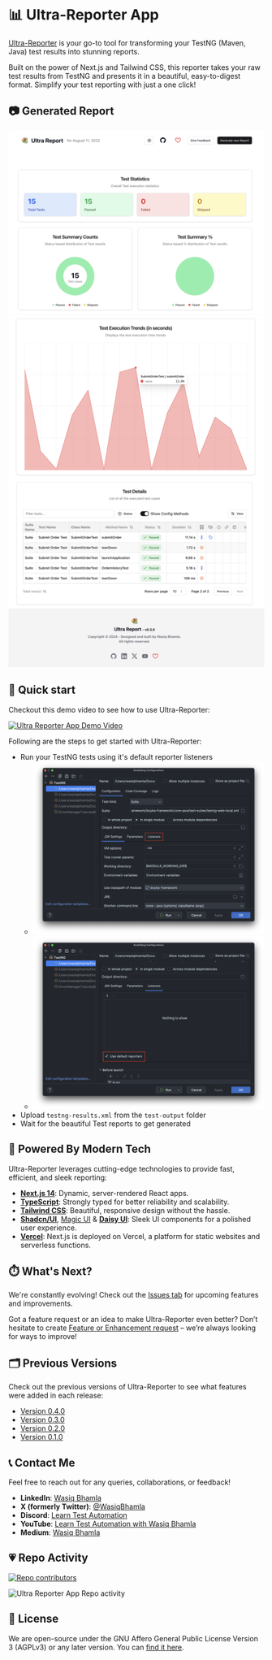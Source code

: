# 📊 Ultra-Reporter App

[Ultra-Reporter](https://ultra-reporter-app.vercel.app/) is your go-to tool for transforming your TestNG (Maven, Java) test results into stunning reports.

Built on the power of Next.js and Tailwind CSS, this reporter takes your raw test results from TestNG and presents it in a beautiful, easy-to-digest format. Simplify your test reporting with just a one click!

## 📷 Generated Report

![Report page 1](/apps/web/public/report-1.png)
![Report page 2](/apps/web/public/report-2.png)
![Report page 3](/apps/web/public/report-3.png)

## 🚀 Quick start

Checkout this demo video to see how to use Ultra-Reporter:

[![Ultra Reporter App Demo Video](https://img.youtube.com/vi/l2pk7LAq50I/0.jpg)](https://www.youtube.com/watch?v=l2pk7LAq50I)

Following are the steps to get started with Ultra-Reporter:

- Run your TestNG tests using it's default reporter listeners
  - ![Step 1](/apps/web/public/step-1.png)
  - ![Step 2](/apps/web/public/step-2.png)
- Upload `testng-results.xml` from the `test-output` folder
- Wait for the beautiful Test reports to get generated

## 🦾 Powered By Modern Tech

Ultra-Reporter leverages cutting-edge technologies to provide fast, efficient, and sleek reporting:

- **[Next.js 14](https://nextjs.org/)**: Dynamic, server-rendered React apps.
- **[TypeScript](https://www.typescriptlang.org/)**: Strongly typed for better reliability and scalability.
- **[Tailwind CSS](https://tailwindcss.com/)**: Beautiful, responsive design without the hassle.
- **[Shadcn/UI](https://ui.shadcn.com/)**, [Magic UI](https://magicui.design/) & **[Daisy UI](https://daisyui.com/)**: Sleek UI components for a polished user experience.
- **[Vercel](https://vercel.com/)**: Next.js is deployed on Vercel, a platform for static websites and serverless functions.

## ⏱️ What's Next?

We're constantly evolving! Check out the [Issues tab](https://github.com/WasiqB/ultra-reporter-app/issues) for upcoming features and improvements.

Got a feature request or an idea to make Ultra-Reporter even better? Don’t hesitate to create [Feature or Enhancement request](https://github.com/WasiqB/ultra-reporter-app/discussions) – we’re always looking for ways to improve!

## 🗂 Previous Versions

Check out the previous versions of Ultra-Reporter to see what features were added in each release:

- [Version 0.4.0](https://github.com/WasiqB/ultra-reporter-app/releases/tag/v0.4.0)
- [Version 0.3.0](https://github.com/WasiqB/ultra-reporter-app/releases/tag/v0.3.0)
- [Version 0.2.0](https://github.com/WasiqB/ultra-reporter-app/releases/tag/v0.2.0)
- [Version 0.1.0](https://github.com/WasiqB/ultra-reporter-app/releases/tag/v0.1.0)

## 📞 Contact Me

Feel free to reach out for any queries, collaborations, or feedback!

- **LinkedIn**: [Wasiq Bhamla](https://dub.sh/lnkd)
- **X (formerly Twitter)**: [@WasiqBhamla](https://dub.sh/x-wasiq)
- **Discord**: [Learn Test Automation](https://dub.sh/lta-community)
- **YouTube**: [Learn Test Automation with Wasiq Bhamla](https://dub.sh/lta-yt)
- **Medium**: [Wasiq Bhamla](https://dub.sh/wb-medium)

## 💗 Repo Activity

[![Repo contributors](https://contrib.rocks/image?repo=wasiqb/ultra-reporter-app)](https://github.com/WasiqB/ultra-reporter-app/graphs/contributors)

![Ultra Reporter App Repo activity](https://repobeats.axiom.co/api/embed/40bf4829da597315850c30a8909fcf40a8b5a00c.svg 'Repobeats analytics image')

## 📜 License

We are open-source under the GNU Affero General Public License Version 3 (AGPLv3) or any later version. You can [find it here](https://github.com/WasiqB/ultra-reporter-app/blob/main/LICENSE.md).
